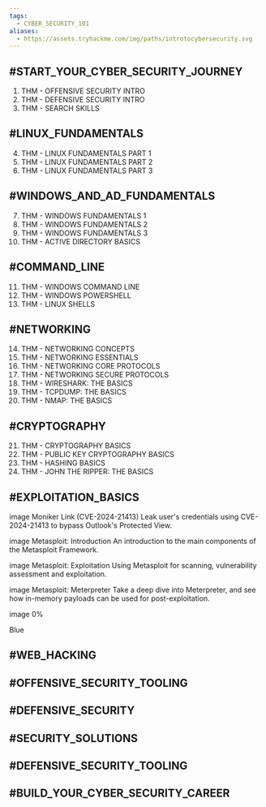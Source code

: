 ```yaml
---
tags:
  - CYBER_SECURITY_101
aliases:
  - https://assets.tryhackme.com/img/paths/introtocybersecurity.svg
---
```

## #START_YOUR_CYBER_SECURITY_JOURNEY

1. THM - OFFENSIVE SECURITY INTRO  
2. THM - DEFENSIVE SECURITY INTRO
3. THM - SEARCH SKILLS

## #LINUX_FUNDAMENTALS

4. THM - LINUX FUNDAMENTALS PART 1
5. THM - LINUX FUNDAMENTALS PART 2
6. THM - LINUX FUNDAMENTALS PART 3

## #WINDOWS_AND_AD_FUNDAMENTALS

7. THM - WINDOWS FUNDAMENTALS 1
8. THM - WINDOWS FUNDAMENTALS 2
9. THM - WINDOWS FUNDAMENTALS 3
10. THM - ACTIVE DIRECTORY BASICS

## #COMMAND_LINE

11. THM - WINDOWS COMMAND LINE
12. THM - WINDOWS POWERSHELL
13. THM - LINUX SHELLS

## #NETWORKING

14. THM - NETWORKING CONCEPTS
15. THM - NETWORKING ESSENTIALS
16. THM - NETWORKING CORE PROTOCOLS
17. THM - NETWORKING SECURE PROTOCOLS
18. THM - WIRESHARK: THE BASICS
19. THM - TCPDUMP: THE BASICS
20. THM - NMAP: THE BASICS

## #CRYPTOGRAPHY

21. THM - CRYPTOGRAPHY BASICS
22. THM - PUBLIC KEY CRYPTOGRAPHY BASICS
23. THM - HASHING BASICS
24. THM - JOHN THE RIPPER: THE BASICS

## #EXPLOITATION_BASICS

image
Moniker Link (CVE-2024-21413)
Leak user's credentials using CVE-2024-21413 to bypass Outlook's Protected View.

image
Metasploit: Introduction
An introduction to the main components of the Metasploit Framework.

image
Metasploit: Exploitation
Using Metasploit for scanning, vulnerability assessment and exploitation.

image
Metasploit: Meterpreter
Take a deep dive into Meterpreter, and see how in-memory payloads can be used for post-exploitation.

image
0%

Blue


## #WEB_HACKING



## #OFFENSIVE_SECURITY_TOOLING



## #DEFENSIVE_SECURITY



## #SECURITY_SOLUTIONS



## #DEFENSIVE_SECURITY_TOOLING



## #BUILD_YOUR_CYBER_SECURITY_CAREER



